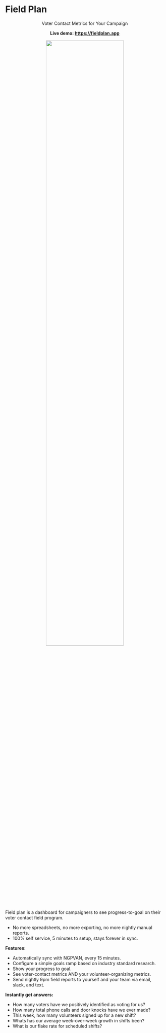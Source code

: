 # Field Plan

<center>Voter Contact Metrics for Your Campaign

<b>Live demo: https://fieldplan.app</b>

<a href="https://fieldplan.app"><img src="https://github.com/zachblume/fieldplan/raw/main/public/img/screenshot2.png" width="70%" /></a></center>

Field plan is a dashboard for campaigners to see progress-to-goal on their voter contact field program.

- No more spreadsheets, no more exporting, no more nightly manual reports.
- 100% self service, 5 minutes to setup, stays forever in sync.

**Features:**

- Automatically sync with NGPVAN, every 15 minutes.
- Configure a simple goals ramp based on industry standard research.
- Show your progress to goal.
- See voter-contact metrics AND your volunteer-organizing metrics.
- Send nightly 9pm field reports to yourself and your team via email, slack, and text.

**Instantly get answers:**

- How many voters have we positively identified as voting for us?
- How many total phone calls and door knocks have we ever made?
- This week, how many volunteers signed up for a new shift?
- Whats has our average week-over-week growth in shifts been?
- What is our flake rate for scheduled shifts?
